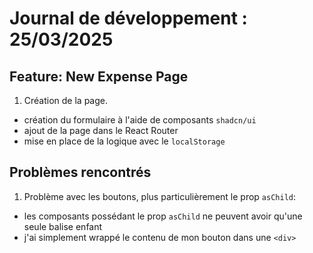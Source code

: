 # Journal de développement : 25/03/2025

## Feature: New Expense Page

1. Création de la page.
  - création du formulaire à l'aide de composants `shadcn/ui`
  - ajout de la page dans le React Router
  - mise en place de la logique avec le `localStorage`

## Problèmes rencontrés

1. Problème avec les boutons, plus particulièrement le prop `asChild`:
  - les composants possédant le prop `asChild` ne peuvent avoir qu'une seule balise enfant
  - j'ai simplement wrappé le contenu de mon bouton dans une `<div>`
